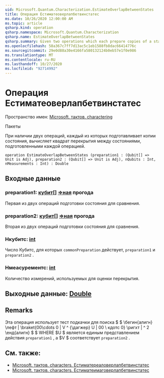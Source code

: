 ```yaml
---
uid: Microsoft.Quantum.Characterization.EstimateOverlapBetweenStates
title: Операция Естиматеоверлапбетвинстатес
ms.date: 10/26/2020 12:00:00 AM
ms.topic: article
qsharp.kind: operation
qsharp.namespace: Microsoft.Quantum.Characterization
qsharp.name: EstimateOverlapBetweenStates
qsharp.summary: Given two operations which each prepare copies of a state, estimates the squared overlap between the states prepared by each operation.
ms.openlocfilehash: 58a367c7ff7d13ac5c1eb1588fb8dac66414776c
ms.sourcegitcommit: 29e0d88a30e4166fa580132124b0eb57e1f0e986
ms.translationtype: MT
ms.contentlocale: ru-RU
ms.lasthandoff: 10/27/2020
ms.locfileid: "92714992"
---
```

# <a name="estimateoverlapbetweenstates-operation"></a>Операция Естиматеоверлапбетвинстатес

Пространство имен: [Microsoft. тактов. charactering](xref:Microsoft.Quantum.Characterization)

Пакеты [](https://nuget.org/packages/)


При наличии двух операций, каждый из которых подготавливает копии состояния, вычисляет квадрат перекрытия между состояниями, подготовленными каждой операцией.

```qsharp
operation EstimateOverlapBetweenStates (preparation1 : (Qubit[] => Unit is Adj), preparation2 : (Qubit[] => Unit is Adj), nQubits : Int, nMeasurements : Int) : Double
```


## <a name="input"></a>Входные данные

### <a name="preparation1--qubit--unit-adj"></a>preparation1: [кубит](xref:microsoft.quantum.lang-ref.qubit)[] [=>ная](xref:microsoft.quantum.lang-ref.unit) прогода

Первая из двух операций подготовки состояния для сравнения.


### <a name="preparation2--qubit--unit-adj"></a>preparation2: [кубит](xref:microsoft.quantum.lang-ref.qubit)[] [=>ная](xref:microsoft.quantum.lang-ref.unit) прогода

Вторая из двух операций подготовки состояния для сравнения.


### <a name="nqubits--int"></a>Нкубитс: [int](xref:microsoft.quantum.lang-ref.int)

Число Кубитс, для которых `commonPreparation` действует, `preparation1` и `preparation2` .


### <a name="nmeasurements--int"></a>Нмеасурементс: [int](xref:microsoft.quantum.lang-ref.int)

Количество измерений, используемых для оценки перекрытия.



## <a name="output--double"></a>Выходные данные: [Double](xref:microsoft.quantum.lang-ref.double)



## <a name="remarks"></a>Remarks

Эта операция использует тест подкачки для поиска $ $ \бегин{алигн} \лефт | \braket{00\cdots 0 | V ^ {\дагжер} U | 00 \ кдотс 0} \ригхт | ^ 2 \енд{алигн} $ $ WHERE $U $ является единым представлением действия `preparation1` , а $V $ соответствует `preparation2` .

## <a name="see-also"></a>См. также:

- [Microsoft. тактов. characters. Естиматереаловерлапбетвинстатес](xref:Microsoft.Quantum.Characterization.EstimateRealOverlapBetweenStates)
- [Microsoft. тактов. characters. Естиматеимаговерлапбетвинстатес](xref:Microsoft.Quantum.Characterization.EstimateImagOverlapBetweenStates)